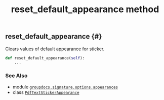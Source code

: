 ﻿---
title: reset_default_appearance method
second_title: GroupDocs.Signature for Python via .NET API References
description: 
type: docs
url: /python-net/groupdocs.signature.options.appearances/pdftextstickerappearance/reset_default_appearance/
is_root: false
weight: 20
---

## reset_default_appearance {#}

Clears values of default appearance for sticker.



```python
def reset_default_appearance(self):
    ...
```





### See Also
* module [`groupdocs.signature.options.appearances`](../../)
* class [`PdfTextStickerAppearance`](/signature/python-net/groupdocs.signature.options.appearances/pdftextstickerappearance)
